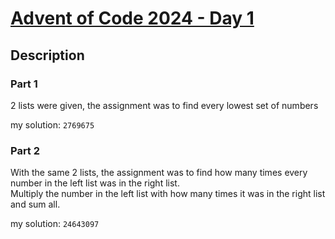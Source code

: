 # [**Advent of Code 2024 - Day 1**](https://adventofcode.com/2024/day/1)

## Description

### Part 1

2 lists were given, the assignment was to find every lowest set of numbers  

my solution: `2769675`

### Part 2

With the same 2 lists, the assignment was to find how many times every number in the left list was in the right list.  
Multiply the number in the left list with how many times it was in the right list and sum all.  

my solution: `24643097`
